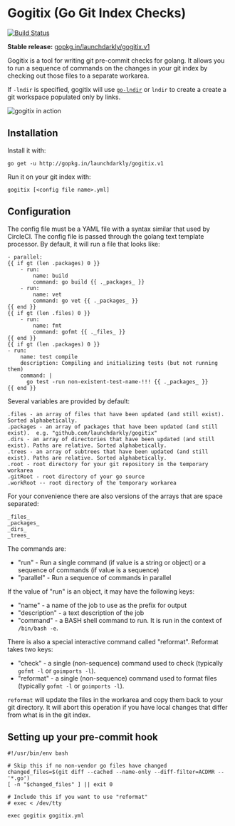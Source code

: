 # Gogitix (Go Git Index Checks)

[![Build Status](https://travis-ci.org/launchdarkly/gogitix.svg?branch=master)](https://travis-ci.org/launchdarkly/gogitix)

**Stable release:** [gopkg.in/launchdarkly/gogitix.v1](http://gopkg.in/launchdarkly/gogitix.v1)

Gogitix is a tool for writing git pre-commit checks for golang.  It allows you to run a sequence of commands on the changes in your git index by checking out those files to a separate workarea.

If `-lndir` is specified, gogitix will use [`go-lndir`](https://github.com/launchdarkly/go-lndir) or `lndir` to create a create a git workspace populated only by links.

![gogitix in action](gogitix.gif?raw=true    "gogitix in action")

## Installation

Install it with:

```
go get -u http://gopkg.in/launchdarkly/gogitix.v1
```

Run it on your git index with:

```
gogitix [<config file name>.yml]
```

## Configuration

The config file must be a YAML file with a syntax similar that used by CircleCI.
The config file is passed through the golang text template processor.  By default, it will run a file that looks like:

```
- parallel:
{{ if gt (len .packages) 0 }}
    - run:
        name: build
        command: go build {{ ._packages_ }}
    - run:
        name: vet
        command: go vet {{ ._packages_ }}
{{ end }}
{{ if gt (len .files) 0 }}
    - run:
        name: fmt
        command: gofmt {{ ._files_ }}
{{ end }}
{{ if gt (len .packages) 0 }}
- run:
    name: test compile
    description: Compiling and initializing tests (but not running them)
    command: |
      go test -run non-existent-test-name-!!! {{ ._packages_ }}
{{ end }}
```

Several variables are provided by default:

```
.files - an array of files that have been updated (and still exist). Sorted alphabetically.
.packages - an array of packages that have been updated (and still exist).  e.g. "github.com/launchdarkly/gogitix"
.dirs - an array of directories that have been updated (and still exist). Paths are relative. Sorted alphabetically.
.trees - an array of subtrees that have been updated (and still exist). Paths are relative. Sorted alphabetically.
.root - root directory for your git repository in the temporary workarea
.gitRoot - root directory of your go source
.workRoot -- root directory of the temporary workarea
```

For your convenience there are also versions of the arrays that are space separated:

```
_files_
_packages_
_dirs_
_trees_
```

The commands are:

  * "run" - Run a single command (if value is a string or object) or a sequence of commands (if value is a sequence)
  * "parallel" - Run a sequence of commands in parallel

If the value of "run" is an object, it may have the following keys:
  * "name" - a name of the job to use as the prefix for output
  * "description" - a text description of the job
  * "command" - a BASH shell command to run.  It is run in the context of `/bin/bash -e`.

There is also a special interactive command called "reformat".  Reformat takes two keys:
  * "check" - a single (non-sequence) command used to check (typically `gofmt -l` or `goimports -l`).
  * "reformat" - a single (non-sequence) command used to format files (typically `gofmt -l` or `goimports -l`).

`reformat` will update the files in the workarea and copy them back to your git directory.  It will abort this operation if you have local changes that differ from what is in the git index.


## Setting up your pre-commit hook

```
#!/usr/bin/env bash

# Skip this if no non-vendor go files have changed
changed_files=$(git diff --cached --name-only --diff-filter=ACDMR -- '*.go')
[ -n "$changed_files" ] || exit 0

# Include this if you want to use "reformat" 
# exec < /dev/tty

exec gogitix gogitix.yml
``` 
